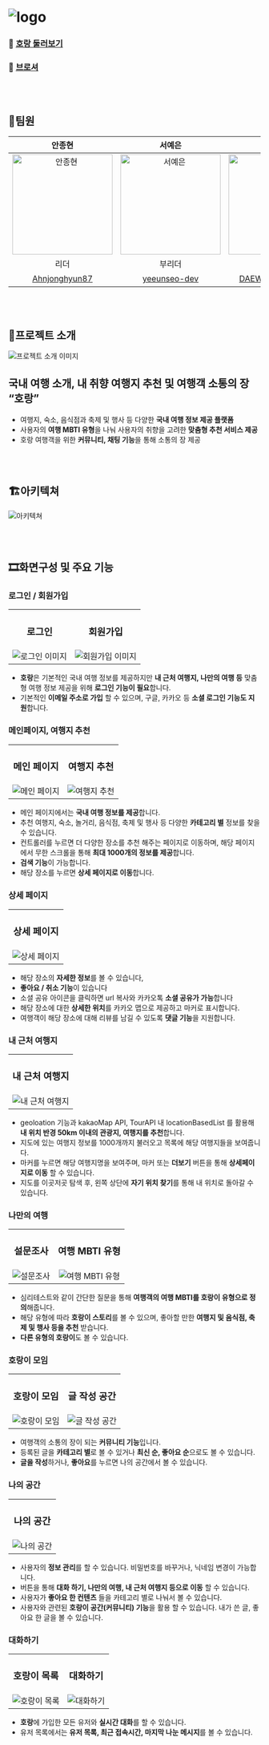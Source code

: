 # ![logo](/assets/images/readme/HoRang.png)

### 🔗 [호랑 둘러보기](https://horang2.vercel.app/)

### 🔗 [브로셔](https://react5thbrochure.oopy.io/0e2b4a9a-e5a7-4491-b2db-91413d002ccb)

<br/><br/>

## 🐯팀원

|                                                                                                안종현                                                                                                |                                                                                               서예은                                                                                                |                                                                                                양대우                                                                                                 |                                                                                             김지환                                                                                              |                                                                                             김운성                                                                                              |                                                                                                                          이지원                                                                                                                          |
| :--------------------------------------------------------------------------------------------------------------------------------------------------------------------------------------------------: | :-------------------------------------------------------------------------------------------------------------------------------------------------------------------------------------------------: | :---------------------------------------------------------------------------------------------------------------------------------------------------------------------------------------------------: | :---------------------------------------------------------------------------------------------------------------------------------------------------------------------------------------------: | :---------------------------------------------------------------------------------------------------------------------------------------------------------------------------------------------: | :------------------------------------------------------------------------------------------------------------------------------------------------------------------------------------------------------------------------------------------------------: |
| <div style="width: 200px; height: 200px; overflow: hidden;"><img src="https://avatars.githubusercontent.com/Ahnjonghyun87" style="width: 100%; height: 100%; object-fit: cover;" alt="안종현"></div> | <div style="width: 200px; height: 200px; overflow: hidden;"><img src="https://avatars.githubusercontent.com/yeeunseo-dev" style="width: 100%; height: 100%; object-fit: cover;" alt="서예은"></div> | <div style="width: 200px; height: 200px; overflow: hidden;"><img src="https://avatars.githubusercontent.com/DAEWOOYANG0310" style="width: 100%; height: 100%; object-fit: cover;" alt="양대우"></div> | <div style="width: 200px; height: 200px; overflow: hidden;"><img src="https://avatars.githubusercontent.com/RingKim1" style="width: 100%; height: 100%; object-fit: cover;" alt="김지환"></div> | <div style="width: 200px; height: 200px; overflow: hidden;"><img src="https://avatars.githubusercontent.com/host2024" style="width: 100%; height: 100%; object-fit: cover;" alt="김운성"></div> | <div style="width: 200px; height: 200px; overflow: hidden;"><img src="https://crjcsxutfsroqsqumefz.supabase.co/storage/v1/object/public/profiles/public/horang_typography.png" style="width: 100%; height: 100%; object-fit: cover;" alt="이지원"></div> |
|                                                                                                 리더                                                                                                 |                                                                                               부리더                                                                                                |                                                                                                 팀원                                                                                                  |                                                                                              팀원                                                                                               |                                                                                              팀원                                                                                               |                                                                                                                         디자이너                                                                                                                         |
|                                                                          [Ahnjonghyun87](https://github.com/Ahnjonghyun87)                                                                           |                                                                           [yeeunseo-dev](https://github.com/yeeunseo-dev)                                                                           |                                                                          [DAEWOOYANG0310](https://github.com/DAEWOOYANG0310)                                                                          |                                                                             [RingKim1](https://github.com/RingKim1)                                                                             |                                                                             [host2024](https://github.com/host2024)                                                                             |                                                                                                                        [이지원]()                                                                                                                        |

<br/><br/>

## 📢프로젝트 소개

![프로젝트 소개 이미지](/assets/images/readme/image-1.png)

## 국내 여행 소개, 내 취향 여행지 추천 및 여행객 소통의 장 **“호랑”**

- 여행지, 숙소, 음식점과 축제 및 행사 등 다양한 **국내 여행 정보 제공 플랫폼**
- 사용자의 **여행 MBTI 유형**을 나눠 사용자의 취향을 고려한 **맞춤형 추천 서비스 제공**
- 호랑 여행객을 위한 **커뮤니티, 채팅 기능**을 통해 소통의 장 제공

<br/><br/>

## 🏗️아키텍쳐

![아키텍쳐](/assets/images/readme/image.png)

<br/><br/>

## 🎞️화면구성 및 주요 기능

### 로그인 / 회원가입

<table style="width: 100%; border-collapse: collapse;">
    <tr>
        <td style="text-align: center;">
            <h3>로그인</h3>
        </td>
        <td style="text-align: center;">
            <h3>회원가입</h3>
        </td>
    </tr>
    <tr>
        <td style="text-align: center;">
            <img src="/assets/images/readme/image-2.png" alt="로그인 이미지" style="max-width: 100%; height: auto;">
        </td>
        <td style="text-align: center;">
            <img src="/assets/images/readme/image-3.png" alt="회원가입 이미지" style="max-width: 100%; height: auto;">
        </td>
    </tr>
</table>

- **호랑**은 기본적인 국내 여행 정보를 제공하지만 **내 근처 여행지, 나만의 여행 등** 맞춤형 여행 정보 제공을 위해 **로그인 기능이 필요**합니다.
- 기본적인 **이메일 주소로 가입** 할 수 있으며, 구글, 카카오 등 **소셜 로그인 기능도 지원**합니다.

### 메인페이지, 여행지 추천

<table style="width: 100%; border-collapse: collapse;">
    <tr>
        <td style="text-align: center;">
            <h3>메인 페이지</h3>
        </td>
        <td style="text-align: center;">
            <h3>여행지 추천</h3>
        </td>
    </tr>
    <tr>
        <td style="text-align: center;">
            <img src="/assets/images/readme/image-4.png" alt="메인 페이지" style="max-width: 100%; height: auto;">
        </td>
        <td style="text-align: center;">
            <img src="/assets/images/readme/image-5.png" alt="여행지 추천" style="max-width: 100%; height: auto;">
        </td>
    </tr>
</table>

- 메인 페이지에서는 **국내 여행 정보를 제공**합니다.
- 추천 여행지, 숙소, 놀거리, 음식점, 축제 및 행사 등 다양한 **카테고리 별** 정보를 찾을 수 있습니다.
- 컨트롤러를 누르면 더 다양한 장소를 추천 해주는 페이지로 이동하며, 해당 페이지에서 무한 스크롤을 통해 **최대 1000개의 정보를 제공**합니다.
- **검색 기능**이 가능합니다.
- 해당 장소를 누르면 **상세 페이지로 이동**합니다.

### 상세 페이지

<table style="width: 100%; border-collapse: collapse;">
    <tr>
        <td style="text-align: center;">
            <h3>상세 페이지</h3>
        </td>
    </tr>
    <tr>
        <td style="text-align: center;">
            <img src="/assets/images/readme/image-6.png" alt="상세 페이지" style="max-width: 100%; height: auto;">
        </td>
    </tr>
</table>

- 해당 장소의 **자세한 정보**를 볼 수 있습니다,
- **좋아요 / 취소 기능**이 있습니다
- 소셜 공유 아이콘을 클릭하면 url 복사와 카카오톡 **소셜 공유가 가능**합니다
- 해당 장소에 대한 **상세한 위치**를 카카오 맵으로 제공하고 마커로 표시합니다.
- 여행객이 해당 장소에 대해 리뷰를 남길 수 있도록 **댓글 기능**을 지원합니다.

### 내 근처 여행지

<table style="width: 100%; border-collapse: collapse;">
    <tr>
        <td style="text-align: center;">
            <h3>내 근처 여행지</h3>
        </td>
    </tr>
    <tr>
        <td style="text-align: center;">
            <img src="/assets/images/readme/image-7.png" alt="내 근처 여행지" style="max-width: 100%; height: auto;">
        </td>
    </tr>
</table>

- geoloation 기능과 kakaoMap API, TourAPI 내 locationBasedList 를 활용해 **내 위치 반경 50km 이내의 관광지, 여행지를 추천**합니다.
- 지도에 있는 여행지 정보를 1000개까지 불러오고 목록에 해당 여행지들을 보여줍니다.
- 마커를 누르면 해당 여행지명을 보여주며, 마커 또는 **더보기** 버튼을 통해 **상세페이지로 이동** 할 수 있습니다.
- 지도를 이곳저곳 탐색 후, 왼쪽 상단에 **자기 위치 찾기**를 통해 내 위치로 돌아갈 수 있습니다.

### 나만의 여행

<table style="width: 100%; border-collapse: collapse;">
    <tr>
        <td style="text-align: center;">
            <h3>설문조사</h3>
        </td>
        <td style="text-align: center;">
            <h3>여행 MBTI 유형</h3>
        </td>
    </tr>
    <tr>
        <td style="text-align: center;">
            <img src="/assets/images/readme/image-8.png" alt="설문조사" style="max-width: 100%; height: auto;">
        </td>
        <td style="text-align: center;">
            <img src="/assets/images/readme/image-9.png" alt="여행 MBTI 유형" style="max-width: 100%; height: auto;">
        </td>
    </tr>
</table>

- 심리테스트와 같이 간단한 질문을 통해 **여행객의 여행 MBTI를 호랑이 유형으로 정의**해줍니다.
- 해당 유형에 따라 **호랑이 스토리**를 볼 수 있으며, 좋아할 만한 **여행지 및 음식점, 축제 및 행사 등을 추천** 받습니다.
- **다른 유형의 호랑이**도 볼 수 있습니다.

### 호랑이 모임

<table style="width: 100%; border-collapse: collapse;">
    <tr>
        <td style="text-align: center;">
            <h3>호랑이 모임</h3>
        </td>
        <td style="text-align: center;">
            <h3>글 작성 공간</h3>
        </td>
    </tr>
    <tr>
        <td style="text-align: center;">
            <img src="/assets/images/readme/image-10.png" alt="호랑이 모임" style="max-width: 100%; height: auto;">
        </td>
        <td style="text-align: center;">
            <img src="/assets/images/readme/image-11.png" alt="글 작성 공간" style="max-width: 100%; height: auto;">
        </td>
    </tr>
</table>

- 여행객의 소통의 장이 되는 **커뮤니티 기능**입니다.
- 등록된 글을 **카테고리 별**로 볼 수 있거나 **최신 순, 좋아요 순**으로도 볼 수 있습니다.
- **글을 작성**하거나, **좋아요**를 누르면 나의 공간에서 볼 수 있습니다.

### 나의 공간

<table style="width: 100%; border-collapse: collapse;">
    <tr>
        <td style="text-align: center;">
            <h3>나의 공간</h3>
        </td>
    </tr>
    <tr>
        <td style="text-align: center;">
            <img src="/assets/images/readme/image-12.png" alt="나의 공간" style="max-width: 100%; height: auto;">
        </td>
    </tr>
</table>

- 사용자의 **정보 관리**를 할 수 있습니다. 비밀번호를 바꾸거나, 닉네임 변경이 가능합니다.
- 버튼을 통해 **대화 하기, 나만의 여행, 내 근처 여행지 등으로 이동** 할 수 있습니다.
- 사용자가 **좋아요 한 컨텐츠** 들을 카테고리 별로 나눠서 볼 수 있습니다.
- 사용자와 관련된 **호랑이 공간(커뮤니티) 기능**을 활용 할 수 있습니다. 내가 쓴 글, 좋아요 한 글을 볼 수 있습니다.

### 대화하기

<table style="width: 100%; border-collapse: collapse;">
    <tr>
        <td style="text-align: center;">
            <h3>호랑이 목록</h3>
        </td>
        <td style="text-align: center;">
            <h3>대화하기</h3>
        </td>
    </tr>
    <tr>
        <td style="text-align: center;">
            <img src="/assets/images/readme/image-13.png" alt="호랑이 목록" style="max-width: 100%; height: auto;">
        </td>
        <td style="text-align: center;">
            <img src="/assets/images/readme/image-14.png" alt="대화하기" style="max-width: 100%; height: auto;">
        </td>
    </tr>
</table>

- **호랑**에 가입한 모든 유저와 **실시간 대화**를 할 수 있습니다.
- 유저 목록에서는 **유저 목록, 최근 접속시간, 마지막 나눈 메시지**를 볼 수 있습니다.

<br/><br/>
